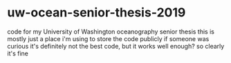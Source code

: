 # uw-ocean-senior-thesis-2019
code for my University of Washington oceanography senior thesis
this is mostly just a place i'm using to store the code publicly if someone was curious
it's definitely not the best code, but it works well enough? so clearly it's fine
